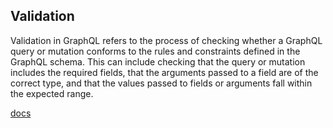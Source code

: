 ## Validation
Validation in GraphQL refers to the process of checking whether a GraphQL query or mutation conforms to the rules and constraints defined in the GraphQL schema. This can include checking that the query or mutation includes the required fields, that the arguments passed to a field are of the correct type, and that the values passed to fields or arguments fall within the expected range.

[docs](https://graphql.org/learn/validation/)
